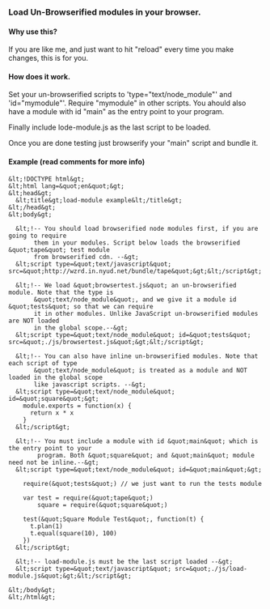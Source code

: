 ### Load Un-Browserified modules in your browser.

#### Why use this?
If you are like me, and just want to hit "reload" every time you make changes, this is for you.

#### How does it work.
Set your un-browserified scripts to 'type="text/node_module"' and 'id="mymodule"'. Require "mymodule" in other scripts. You ahould also have a module with id "main" as the entry point to your program.

Finally include lode-module.js as the last script to be loaded.

Once you are done testing just browserify your "main" script and bundle it.

#### Example (read comments for more info)

    &lt;!DOCTYPE html&gt;
    &lt;html lang=&quot;en&quot;&gt;
    &lt;head&gt;
      &lt;title&gt;load-module example&lt;/title&gt;
    &lt;/head&gt;
    &lt;body&gt;
    
      &lt;!-- You should load browserified node modules first, if you are going to require
           them in your modules. Script below loads the browserified &quot;tape&quot; test module
           from browserified cdn. --&gt;
      &lt;script type=&quot;text/javascript&quot; src=&quot;http://wzrd.in.nyud.net/bundle/tape&quot;&gt;&lt;/script&gt;
    
      &lt;!-- We load &quot;browsertest.js&quot; an un-browserified module. Note that the type is
           &quot;text/node_module&quot;, and we give it a module id &quot;tests&quot; so that we can require
           it in other modules. Unlike JavaScript un-browserified modules are NOT loaded
           in the global scope.--&gt;
      &lt;script type=&quot;text/node_module&quot; id=&quot;tests&quot; src=&quot;./js/browsertest.js&quot;&gt;&lt;/script&gt;
    
      &lt;!-- You can also have inline un-browserified modules. Note that each script of type
           &quot;text/node_module&quot; is treated as a module and NOT loaded in the global scope
           like javascript scripts. --&gt;
      &lt;script type=&quot;text/node_module&quot; id=&quot;square&quot;&gt;
        module.exports = function(x) {
          return x * x
        }
      &lt;/script&gt;
    
      &lt;!-- You must include a module with id &quot;main&quot; which is the entry point to your 
            program. Both &quot;square&quot; and &quot;main&quot; module need not be inline.--&gt;
      &lt;script type=&quot;text/node_module&quot; id=&quot;main&quot;&gt;
    
        require(&quot;tests&quot;) // we just want to run the tests module
    
        var test = require(&quot;tape&quot;)
            square = require(&quot;square&quot;)
    
        test(&quot;Square Module Test&quot;, function(t) {
          t.plan(1)
          t.equal(square(10), 100)
        })
      &lt;/script&gt;
    
      &lt;!-- load-module.js must be the last script loaded --&gt;
      &lt;script type=&quot;text/javascript&quot; src=&quot;./js/load-module.js&quot;&gt;&lt;/script&gt;
    
    &lt;/body&gt;
    &lt;/html&gt;

